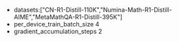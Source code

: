 
- datasets:["CN-R1-Distill-110K","Numina-Math-R1-Distill-AIME","MetaMathQA-R1-Distill-395K"]
- per_device_train_batch_size 4 
- gradient_accumulation_steps 2